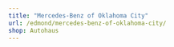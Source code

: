 ```yaml
---
title: "Mercedes-Benz of Oklahoma City"
url: /edmond/mercedes-benz-of-oklahoma-city/
shop: Autohaus
---
```

